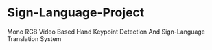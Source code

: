 # Sign-Language-Project
Mono RGB Video Based Hand Keypoint Detection And Sign-Language Translation System
